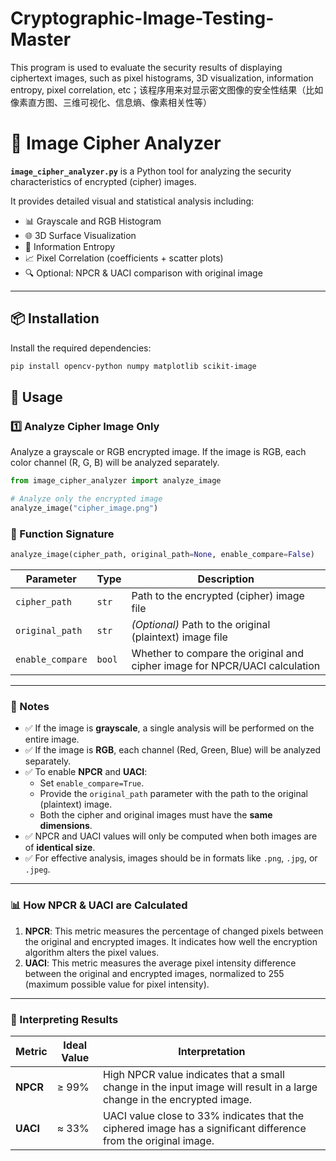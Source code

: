 # Cryptographic-Image-Testing-Master
This program is used to evaluate the security results of displaying ciphertext images, such as pixel histograms, 3D visualization, information entropy, pixel correlation, etc；该程序用来对显示密文图像的安全性结果（比如像素直方图、三维可视化、信息熵、像素相关性等）

# 🔐 Image Cipher Analyzer

**`image_cipher_analyzer.py`** is a Python tool for analyzing the security characteristics of encrypted (cipher) images.

It provides detailed visual and statistical analysis including:

- 📊 Grayscale and RGB Histogram
- 🌐 3D Surface Visualization
- 🧮 Information Entropy
- 📈 Pixel Correlation (coefficients + scatter plots)
- 🔍 Optional: NPCR & UACI comparison with original image

---

## 📦 Installation

Install the required dependencies:

```bash
pip install opencv-python numpy matplotlib scikit-image
```

## 🚀 Usage

### 1️⃣ Analyze Cipher Image Only

Analyze a grayscale or RGB encrypted image. If the image is RGB, each color channel (R, G, B) will be analyzed separately.

```python
from image_cipher_analyzer import analyze_image

# Analyze only the encrypted image
analyze_image("cipher_image.png")
```

### 🧾 Function Signature

```python
analyze_image(cipher_path, original_path=None, enable_compare=False)
```

| Parameter        | Type   | Description                                                                |
| ---------------- | ------ | -------------------------------------------------------------------------- |
| `cipher_path`    | `str`  | Path to the encrypted (cipher) image file                                  |
| `original_path`  | `str`  | *(Optional)* Path to the original (plaintext) image file                   |
| `enable_compare` | `bool` | Whether to compare the original and cipher image for NPCR/UACI calculation |

---

### 🧠 Notes

- ✅ If the image is **grayscale**, a single analysis will be performed on the entire image.
- ✅ If the image is **RGB**, each channel (Red, Green, Blue) will be analyzed separately.
- ✅ To enable **NPCR** and **UACI**:
  - Set `enable_compare=True`.
  - Provide the `original_path` parameter with the path to the original (plaintext) image.
  - Both the cipher and original images must have the **same dimensions**.
- ✅ NPCR and UACI values will only be computed when both images are of **identical size**.
- ✅ For effective analysis, images should be in formats like `.png`, `.jpg`, or `.jpeg`.

---

### 📊 How NPCR & UACI are Calculated

1. **NPCR**: This metric measures the percentage of changed pixels between the original and encrypted images. It indicates how well the encryption algorithm alters the pixel values.
2. **UACI**: This metric measures the average pixel intensity difference between the original and encrypted images, normalized to 255 (maximum possible value for pixel intensity).

---

### 🧮 Interpreting Results

| Metric | Ideal Value | Interpretation |
|--------|-------------|----------------|
| **NPCR** | ≥ 99% | High NPCR value indicates that a small change in the input image will result in a large change in the encrypted image. |
| **UACI** | ≈ 33% | UACI value close to 33% indicates that the ciphered image has a significant difference from the original image. |

